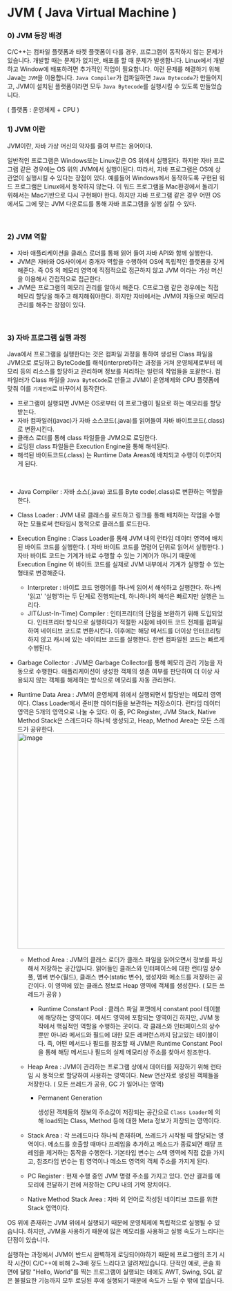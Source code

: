# JVM ( Java Virtual Machine )

### 0) JVM 등장 배경

 C/C++는 컴파일 플랫폼과 타켓 플랫폼이 다를 경우, 프로그램이 동작하지 않는 문제가 있습니다. 개발할 때는 문제가 없지만, 배포를 할 때 문제가 발생합니다. Linux에서 개발하고 Window에 배포하려면 추가적인 작업이 필요합니다. 이런 문제를 해결하기 위해 Java는 `JVM`을 이용합니다. `Java Compiler`가 컴파일하면 `Java Bytecode`가 만들어지고, JVM이 설치된 플랫폼이라면 모두 `Java Bytecode`를 실행시킬 수 있도록 만들었습니다.

( 플랫폼 : 운영체제 + CPU )

### 1) JVM 이란 

 JVM이란, 자바 가상 머신의 약자를 줄여 부르는 용어이다.

 일반적인 프로그램은 Windows또는 Linux같은 OS 위에서 실행된다. 하지만 자바 프로그램 같은 경우에는 OS 위의 JVM에서 실행이된다. 따라서, 자바 프로그램은 OS에 상관없이 실행시킬 수 있다는 장점이 있다. 예를들어 Windows에서 동작하도록 구현된 워드 프로그램은 Linux에서 동작하지 않는다. 이 워드 프로그램을 Mac환경에서 돌리기 위해서는 Mac기반으로 다시 구현해야 한다. 하지만 자바 프로그램 같은 경우 어떤 OS 에서도 그에 맞는 JVM 다운로드를 통해 자바 프로그램을 실행 실킬 수 있다.

<br>

### 2) JVM 역할

- 자바 애플리케이션을 클래스 로더를 통해 읽어 들여 자바 API와 함께 실행한다.
- JVM은 자바와 OS사이에서 중개자 역할을 수행하여 OS에 독립적인 플랫폼을 갖게 해준다. 즉 OS 의 메모리 영역에 직접적으로 접근하지 않고 JVM 이라는 가상 머신을 이용해서 간접적으로 접근한다.
- JVM은 프로그램의 메모리 관리를 알아서 해준다. C프로그램 같은 경우에는 직접 메모리 할당을 해주고 해지해줘야한다. 하지만 자바에서는 JVM이 자동으로 메모리 관리를 해주는 장점이 있다.

<br>

### 3) 자바 프로그램 실행 과정

 Java에서 프로그램을 실행한다는 것은 컴파일 과정을 통하여 생성된 Class 파일을 JVM으로 로딩하고 ByteCode를 해석(interpret)하는 과정을 거쳐 운영체제로부터 메모리 등의 리소스를 할당하고 관리하며 정보를 처리하는 일련의 작업들을 포괄한다. 컴파일러가 Class 파일을 `Java ByteCode`로 만들고 JVM이 운영체제와 CPU 플랫폼에 맞춰 이를 `기계언어`로 바꾸어서 동작한다.

- 프로그램이 실행되면 JVM은 OS로부터 이 프로그램이 필요로 하는 메모리를 할당받는다.
- 자바 컴파일러(javac)가 자바 소스코드(.java)를 읽어들여 자바 바이트코드(.class)로 변환시킨다.
- 클래스 로더를 통해 class 파일들을 JVM으로 로딩한다.
- 로딩된 class 파일들은 Execution Engine을 통해 해석된다.
- 해석된 바이트코드(.class) 는 Runtime Data Areas에 배치되고 수행이 이루어지게 된다.

<br>

- Java Compiler : 자바 소스(.java) 코드를 Byte code(.class)로 변환하는 역할을 한다.
- Class Loader : JVM 내로 클래스를 로드하고 링크를 통해 배치하는 작업을 수행하는 모듈로써 런타임시 동적으로 클래스를 로드한다.
- Execution Engine : Class Loader를 통해 JVM 내의 런타임 데이터 영역에 배치된 바이트 코드를 실행한다. ( 자바 바이트 코드를 명령어 단위로 읽어서 실행한다. ) 자바 바이트 코드는 기계가 바로 수행할 수 있는 기계어가 아니기 때문에 Execution Engine 이 바이트 코드를 실제로 JVM 내부에서 기계가 실행할 수 있는 형태로 변경해준다.
  - Interpreter : 바이트 코드 명령어를 하나씩 읽어서 해석하고 실행한다. 하나씩 '읽고' '실행'하는 두 단계로 진행되는데, 하나하나의 해석은 빠르지만 실행은 느리다.
  - JIT(Just-In-Time) Compiler : 인터프리터의 단점을 보완하기 위해 도입되었다. 인터프리터 방식으로 실행하다가 적절한 시점에 바이트 코드 전체를 컴파일하여 네이티브 코드로 변환시킨다. 이후에는 해당 메서드를 더이상 인터프리팅 하지 않고 캐시에 있는 네이티브 코드를 실행한다. 한번 컴파일된 코드는 빠르게 수행된다.
- Garbage Collector : JVM은 Garbage Collector를 통해 메모리 관리 기능을 자동으로 수행한다. 애플리케이션이 생성한 객체의 생존 여부를 판단하여 더 이상 사용되지 않는 객체를 해제하는 방식으로 메모리를 자동 관리한다.
- Runtime Data Area : JVM이 운영체제 위에서 실행되면서 할당받는 메모리 영역이다. Class Loader에서 준비한 데이터들을 보관하는 저장소이다. 런타임 데이터 영역은 5개의 영역으로 나눌 수 있다. 이 중, PC Register, JVM Stack, Native Method Stack은 스레드마다 하나씩 생성되고, Heap, Method Area는 모든 스레드가 공유한다.<img src="https://user-images.githubusercontent.com/59816811/122667065-dec67580-d1eb-11eb-8e49-7d110e556dec.png" alt="image" style="width:500px;" />

  - Method Area : JVM의 클래스 로더가 클래스 파일을 읽어오면서 정보를 파싱해서 저장하는 공간입니다. 읽어들인 클래스와 인터페이스에 대한 런타임 상수 풀, 멤버 변수(필드), 클래스 변수(static 변수), 생성자와 메소드를 저장하는 공간이다. 이 영역에 있는 클래스 정보로 Heap 영역에 객체를 생성한다. ( 모든 쓰레드가 공유 )
    - Runtime Constant Pool : 클래스 파일 포맷에서 constant pool 테이블에 해당하는 영역이다. 메서드 영역에 포함되는 영역이긴 하지만, JVM 동작에서 핵심적인 역할을 수행하는 곳이다. 각 클래스와 인터페이스의 상수뿐만 아니라 메서드와 필드에 대한 모든 레퍼런스까지 담고있는 테이블이다.
      즉, 어떤 메서드나 필드를 참조할 때 JVM은 Runtime Constant Pool 을 통해 해당 메서드나 필드의 실제 메모리상 주소를 찾아서 참조한다.
    
  - Heap Area : JVM이 관리하는 프로그램 상에서 데이터를 저장하기 위해 런타임 시 동적으로 할당하여 사용하는 영역이다. New 연산자로 생성된 객체들을 저장한다. ( 모든 쓰레드가 공유, GC 가 일어나는 영역)

    - Permanent Generation

      생성된 객체들의 정보의 주소값이 저장되는 공간으로 `Class Loader`에 의해 load되는 Class, Method 등에 대한 Meta 정보가 저장되는 영역이다.

  - Stack Area : 각 쓰레드마다 하나씩 존재하며, 쓰레드가 시작될 때 할당되는 영역이다. 메소드를 호출할 때마다 프레임을 추가하고 메소드가 종료되면 해당 프레임을 제거하는 동작을 수행한다. 기본타입 변수는 스택 영역에 직접 값을 가지고, 참조타입 변수는 힙 영역이나 메소드 영역의 객체 주소를 가지게 된다.

  - PC Register : 현재 수행 중인 JVM 명령 주소를 가지고 있다. 연산 결과를 메모리에 전달하기 전에 저장하는 CPU 내의 기억 장치이다.

  - Native Method Stack Area : 자바 외 언어로 작성된 네이티브 코드를 위한 Stack 영역이다.

OS 위에 존재하는 JVM 위에서 실행되기 때문에 운영체제에 독립적으로 실행될 수 있습니다. 하지만, JVM을 사용하기 때문에 많은 메모리를 사용하고 실행 속도가 느리다는 단점이 있습니다. 

실행하는 과정에서 JVM이 반드시 완벽하게 로딩되어야하기 때문에 프로그램의 초기 시작 시간이 C/C++에 비해 2~3배 정도 느리다고 알려져있습니다. 단적인 예로, 콘솔 화면에 달랑 "Hello, World"를 찍는 프로그램이 실행되는 데에도 AWT, Swing, SQL 같은 불필요한 기능까지 모두 로딩된 후에 실행되기 때문에 속도가 느릴 수 밖에 없습니다.

<br>

